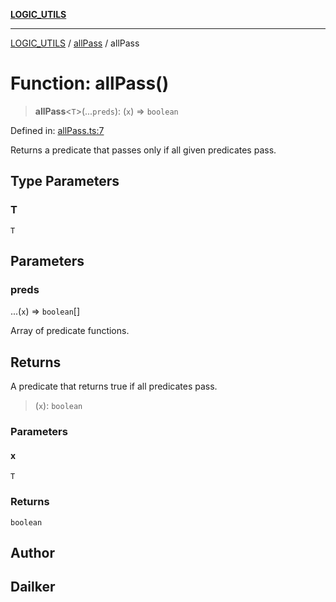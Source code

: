 [**LOGIC_UTILS**](../../README.md)

***

[LOGIC_UTILS](../../README.md) / [allPass](../README.md) / allPass

# Function: allPass()

> **allPass**\<`T`\>(...`preds`): (`x`) => `boolean`

Defined in: [allPass.ts:7](https://github.com/dailker/everyutil/blob/d12555c550c1d59295f536d15822ff0e97aceecb/src/logic/allPass.ts#L7)

Returns a predicate that passes only if all given predicates pass.

## Type Parameters

### T

`T`

## Parameters

### preds

...(`x`) => `boolean`[]

Array of predicate functions.

## Returns

A predicate that returns true if all predicates pass.

> (`x`): `boolean`

### Parameters

#### x

`T`

### Returns

`boolean`

## Author

## Dailker
